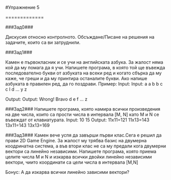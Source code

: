 #Упражнение 5

=============

###Зад0###

Дискусия относно контролното. Обсъждане/Писане на решения на задачите, които са ви затруднили.

###Зад1###

Камен е първокласник и се учи на английската азбука. За жалост няма кой да му помага да я учи. Напишете програма, в която той ще въвежда последователно букви от азбуката на всеки ред и когато сбърка да му каже, че греши и да му принтира останалите букви. Ако напише азбуката в правилен ред, да го поздрави.
Пример:
Input:	Input:
a	a
b	b
c	c
l	d
	...
	y
	z
	
Output:	Output:
Wrong!	Bravo
d
e
f
...
z

###Зад2###
Напишете програма, която намира всички произведения на две числа, които са прости числа в интервала [M, N] като M и N се въвеждат от клавиатурата.
Input:
10 15
Output:
11x11=121
11x13=143
13x11=143
13x13=169

###Зад3###
Камен вече успя да завърши първи клас.Сега е решил да прави 2D Game Engine. За жалост му трябва базис на двумерна коодринатна система, а във втори клас не са му предали кога двумерни вектори са линейно независими. Напишете програма, която приема целите числа M и N и изкарва всички двойки линейно независими вектори, чиито координати са цели числа в интервала [M,N]

Бонус: А да изкарва всички линейно зависими вектори?
